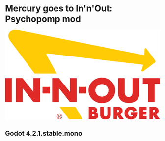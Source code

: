 # Mercury goes to In'n'Out: Psychopomp mod

<!-- centre image  -->
<p align="center">
  <img src="InNOut_logo.png" />
</p>

## Godot 4.2.1.stable.mono
